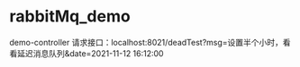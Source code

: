 # rabbitMq_demo
demo-controller
请求接口：localhost:8021/deadTest?msg=设置半个小时，看看延迟消息队列&date=2021-11-12 16:12:00
